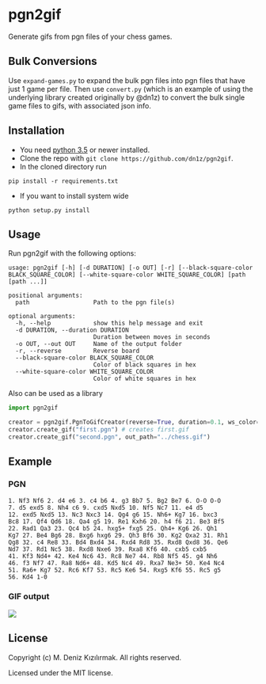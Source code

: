 # pgn2gif
Generate gifs from pgn files of your chess games.

## Bulk Conversions
Use `expand-games.py` to expand the bulk pgn files into pgn files that have just 1 game per file. Then use `convert.py` (which is an example of using the underlying library created originally by @dn1z) to convert the bulk single game files to gifs, with associated json info.

## Installation
* You need [python 3.5](https://www.python.org/downloads/) or newer installed.
* Clone the repo with `git clone https://github.com/dn1z/pgn2gif`.
* In the cloned directory run
```
pip install -r requirements.txt
```
* If you want to install system wide
```
python setup.py install
```

## Usage
Run pgn2gif with the following options:
```
usage: pgn2gif [-h] [-d DURATION] [-o OUT] [-r] [--black-square-color BLACK_SQUARE_COLOR] [--white-square-color WHITE_SQUARE_COLOR] [path [path ...]]

positional arguments:
  path                  Path to the pgn file(s)

optional arguments:
  -h, --help            show this help message and exit
  -d DURATION, --duration DURATION
                        Duration between moves in seconds
  -o OUT, --out OUT     Name of the output folder
  -r, --reverse         Reverse board
  --black-square-color BLACK_SQUARE_COLOR
                        Color of black squares in hex
  --white-square-color WHITE_SQUARE_COLOR
                        Color of white squares in hex
```
Also can be used as a library
```python
import pgn2gif

creator = pgn2gif.PgnToGifCreator(reverse=True, duration=0.1, ws_color='white', bs_color='gray')
creator.create_gif("first.pgn") # creates first.gif
creator.create_gif("second.pgn", out_path="../chess.gif")
```

## Example

### PGN
```
1. Nf3 Nf6 2. d4 e6 3. c4 b6 4. g3 Bb7 5. Bg2 Be7 6. O-O O-O
7. d5 exd5 8. Nh4 c6 9. cxd5 Nxd5 10. Nf5 Nc7 11. e4 d5
12. exd5 Nxd5 13. Nc3 Nxc3 14. Qg4 g6 15. Nh6+ Kg7 16. bxc3
Bc8 17. Qf4 Qd6 18. Qa4 g5 19. Re1 Kxh6 20. h4 f6 21. Be3 Bf5
22. Rad1 Qa3 23. Qc4 b5 24. hxg5+ fxg5 25. Qh4+ Kg6 26. Qh1
Kg7 27. Be4 Bg6 28. Bxg6 hxg6 29. Qh3 Bf6 30. Kg2 Qxa2 31. Rh1
Qg8 32. c4 Re8 33. Bd4 Bxd4 34. Rxd4 Rd8 35. Rxd8 Qxd8 36. Qe6
Nd7 37. Rd1 Nc5 38. Rxd8 Nxe6 39. Rxa8 Kf6 40. cxb5 cxb5
41. Kf3 Nd4+ 42. Ke4 Nc6 43. Rc8 Ne7 44. Rb8 Nf5 45. g4 Nh6
46. f3 Nf7 47. Ra8 Nd6+ 48. Kd5 Nc4 49. Rxa7 Ne3+ 50. Ke4 Nc4
51. Ra6+ Kg7 52. Rc6 Kf7 53. Rc5 Ke6 54. Rxg5 Kf6 55. Rc5 g5
56. Kd4 1-0
```

### GIF output
<img src="https://media2.giphy.com/media/Pwl1k2pTJmR5zyGjs0/giphy.gif">

## License
Copyright (c) M. Deniz Kızılırmak. All rights reserved.

Licensed under the MIT license.
